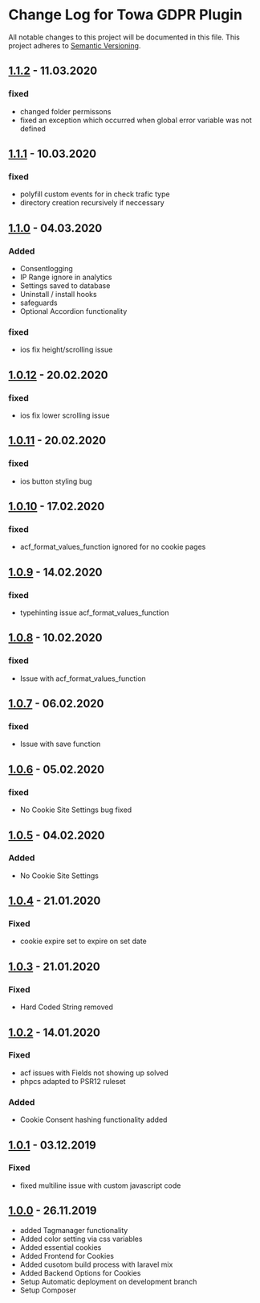 # Change Log for Towa GDPR Plugin

All notable changes to this project will be documented in this file.
This project adheres to [Semantic Versioning](http://semver.org/).

## [1.1.2](https://bitbucket.org/towa_gmbh/towa-gdpr-plugin/tags/1.1.2) - 11.03.2020

### fixed
- changed folder permissons
- fixed an exception which occurred when global error variable was not defined 

## [1.1.1](https://bitbucket.org/towa_gmbh/towa-gdpr-plugin/tags/1.1.1) - 10.03.2020

### fixed

- polyfill custom events for in check trafic type
- directory creation recursively if neccessary

## [1.1.0](https://bitbucket.org/towa_gmbh/towa-gdpr-plugin/tags/1.1.0) - 04.03.2020

### Added

- Consentlogging
- IP Range ignore in analytics
- Settings saved to database
- Uninstall / install hooks
- safeguards
- Optional Accordion functionality

### fixed

- ios fix height/scrolling issue

## [1.0.12](https://bitbucket.org/towa_gmbh/towa-gdpr-plugin/tags/1.0.12) - 20.02.2020

### fixed

- ios fix lower scrolling issue

## [1.0.11](https://bitbucket.org/towa_gmbh/towa-gdpr-plugin/tags/1.0.11) - 20.02.2020

### fixed

- ios button styling bug

## [1.0.10](https://bitbucket.org/towa_gmbh/towa-gdpr-plugin/tags/1.0.10) - 17.02.2020

### fixed

- acf_format_values_function ignored for no cookie pages

## [1.0.9](https://bitbucket.org/towa_gmbh/towa-gdpr-plugin/tags/1.0.9) - 14.02.2020

### fixed

- typehinting issue acf_format_values_function

## [1.0.8](https://bitbucket.org/towa_gmbh/towa-gdpr-plugin/tags/1.0.8) - 10.02.2020

### fixed

- Issue with acf_format_values_function

## [1.0.7](https://bitbucket.org/towa_gmbh/towa-gdpr-plugin/tags/1.0.7) - 06.02.2020

### fixed

- Issue with save function

## [1.0.6](https://bitbucket.org/towa_gmbh/towa-gdpr-plugin/tags/1.0.6) - 05.02.2020

### fixed

- No Cookie Site Settings bug fixed

## [1.0.5](https://bitbucket.org/towa_gmbh/towa-gdpr-plugin/tags/1.0.5) - 04.02.2020

### Added

- No Cookie Site Settings

## [1.0.4](https://bitbucket.org/towa_gmbh/towa-gdpr-plugin/tags/1.0.4) - 21.01.2020

### Fixed

- cookie expire set to expire on set date

## [1.0.3](https://bitbucket.org/towa_gmbh/towa-gdpr-plugin/tags/1.0.3) - 21.01.2020

### Fixed

- Hard Coded String removed

## [1.0.2](https://bitbucket.org/towa_gmbh/towa-gdpr-plugin/tags/1.0.2) - 14.01.2020

### Fixed

- acf issues with Fields not showing up solved
- phpcs adapted to PSR12 ruleset

### Added

- Cookie Consent hashing functionality added

## [1.0.1](https://bitbucket.org/towa_gmbh/towa-gdpr-plugin/tags/1.0.1) - 03.12.2019

### Fixed

- fixed multiline issue with custom javascript code

## [1.0.0](https://bitbucket.org/towa_gmbh/towa-gdpr-plugin/tags/1.0.0) - 26.11.2019

- added Tagmanager functionality
- Added color setting via css variables
- Added essential cookies
- Added Frontend for Cookies
- Added cusotom build process with laravel mix
- Added Backend Options for Cookies
- Setup Automatic deployment on development branch
- Setup Composer
